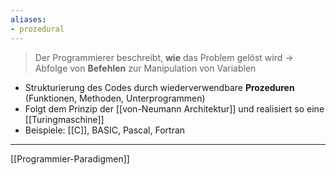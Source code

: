 ```yaml
---
aliases:
- prozedural
---
```


>Der Programmierer beschreibt, **wie** das Problem gelöst wird
 -> Abfolge von **Befehlen** zur Manipulation von Variablen

- Strukturierung des Codes durch wiederverwendbare **Prozeduren** (Funktionen, Methoden, Unterprogrammen)
- Folgt dem Prinzip der [[von-Neumann Architektur]] und realisiert so eine [[Turingmaschine]]
- Beispiele: [[C]], BASIC, Pascal, Fortran

---
[[Programmier-Paradigmen]]